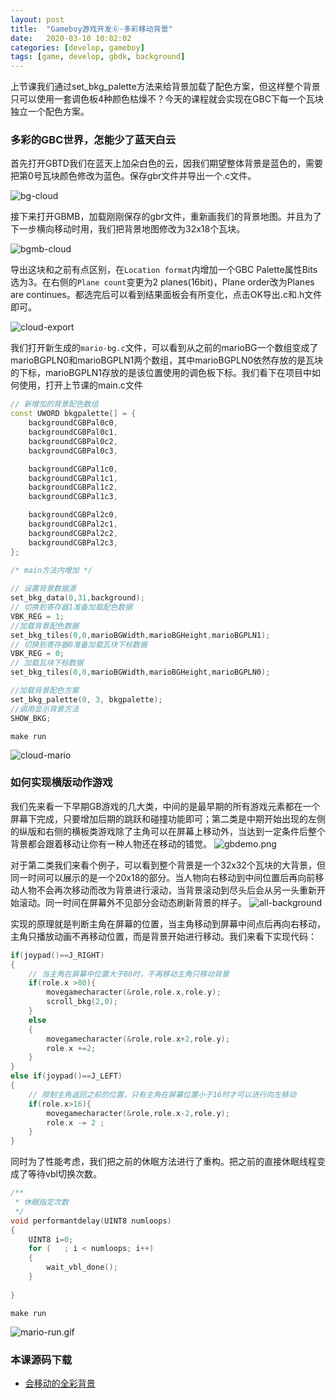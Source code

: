 ```yaml
---
layout: post
title:  "Gameboy游戏开发⑥-多彩移动背景"
date:   2020-03-10 10:02:02
categories: [develop, gameboy]
tags: [game, develop, gbdk, background]
---
```

上节课我们通过set_bkg_palette方法来给背景加载了配色方案，但这样整个背景只可以使用一套调色板4种颜色枯燥不？今天的课程就会实现在GBC下每一个瓦块独立一个配色方案。

### 多彩的GBC世界，怎能少了蓝天白云
首先打开GBTD我们在蓝天上加朵白色的云，因我们期望整体背景是蓝色的，需要把第0号瓦块颜色修改为蓝色。保存gbr文件并导出一个.c文件。

![bg-cloud](/doc-pic/2020-03/bg-cloud.png)

接下来打开GBMB，加载刚刚保存的gbr文件，重新画我们的背景地图。并且为了下一步横向移动时用，我们把背景地图修改为32x18个瓦块。

![bgmb-cloud](/doc-pic/2020-03/bgmb-cloud.png)

导出这块和之前有点区别，在`Location format`内增加一个GBC Palette属性Bits选为3。在右侧的`Plane count`变更为2 planes(16bit)，Plane order改为Planes are continues。都选完后可以看到结果面板会有所变化，点击OK导出.c和.h文件即可。

![cloud-export](/doc-pic/2020-03/cloud-export.png)

我们打开新生成的`mario-bg.c`文件，可以看到从之前的marioBG一个数组变成了marioBGPLN0和marioBGPLN1两个数组，其中marioBGPLN0依然存放的是瓦块的下标，marioBGPLN1存放的是该位置使用的调色板下标。我们看下在项目中如何使用，打开上节课的main.c文件

``` cpp
// 新增加的背景配色数组
const UWORD bkgpalette[] = {
    backgroundCGBPal0c0,
    backgroundCGBPal0c1,
    backgroundCGBPal0c2,
    backgroundCGBPal0c3,

    backgroundCGBPal1c0,
    backgroundCGBPal1c1,
    backgroundCGBPal1c2,
    backgroundCGBPal1c3,

    backgroundCGBPal2c0,
    backgroundCGBPal2c1,
    backgroundCGBPal2c2,
    backgroundCGBPal2c3,
};

/* main方法内增加 */
    
// 设置背景数据源
set_bkg_data(0,31,background);
// 切换到寄存器1准备加载配色数据
VBK_REG = 1;
//加载背景配色数据
set_bkg_tiles(0,0,marioBGWidth,marioBGHeight,marioBGPLN1);
// 切换到寄存器0准备加载瓦块下标数据
VBK_REG = 0;
// 加载瓦块下标数据
set_bkg_tiles(0,0,marioBGWidth,marioBGHeight,marioBGPLN0);

//加载背景配色方案
set_bkg_palette(0, 3, bkgpalette);
//调用显示背景方法
SHOW_BKG;
```
`make run`

![cloud-mario](/doc-pic/2020-03/cloud-mario.png)

### 如何实现横版动作游戏
我们先来看一下早期GB游戏的几大类，中间的是最早期的所有游戏元素都在一个屏幕下完成，只要增加后期的跳跃和碰撞功能即可；第二类是中期开始出现的左侧的纵版和右侧的横板类游戏除了主角可以在屏幕上移动外，当达到一定条件后整个背景都会跟着移动让你有一种人物还在移动的错觉。
![gbdemo.png](/doc-pic/2020-03/gbdemo.png)

对于第二类我们来看个例子，可以看到整个背景是一个32x32个瓦块的大背景，但同一时间可以展示的是一个20x18的部分。当人物向右移动到中间位置后再向前移动人物不会再次移动而改为背景进行滚动，当背景滚动到尽头后会从另一头重新开始滚动。同一时间在屏幕外不见部分会动态刷新背景的样子。
![all-background](/doc-pic/2020-03/ezgif.com-video-to-gif.gif)

实现的原理就是判断主角在屏幕的位置，当主角移动到屏幕中间点后再向右移动，主角只播放动画不再移动位置，而是背景开始进行移动。我们来看下实现代码：
~~~ c
if(joypad()==J_RIGHT)
{
    // 当主角在屏幕中位置大于80时，不再移动主角只移动背景
    if(role.x >80){
        movegamecharacter(&role,role.x,role.y);
        scroll_bkg(2,0);
    }
    else
    {
        movegamecharacter(&role,role.x+2,role.y);
        role.x +=2;
    }
}
else if(joypad()==J_LEFT)
{
    // 限制主角返回之前的位置，只有主角在屏幕位置小于16时才可以进行向左移动
    if(role.x>16){
        movegamecharacter(&role,role.x-2,role.y);
        role.x -= 2 ;
    }
}
~~~

同时为了性能考虑，我们把之前的休眠方法进行了重构。把之前的直接休眠线程变成了等待vbl切换次数。

~~~ c
/**
 * 休眠指定次数
 */
void performantdelay(UINT8 numloops)
{
    UINT8 i=0;
    for (   ; i < numloops; i++)
    {
        wait_vbl_done();
    }
    
}
~~~
`make run`

![mario-run.gif](/doc-pic/2020-03/mario-run.gif)
### 本课源码下载
* [会移动的全彩背景](/doc-pic/2020-03/gb6.zip)